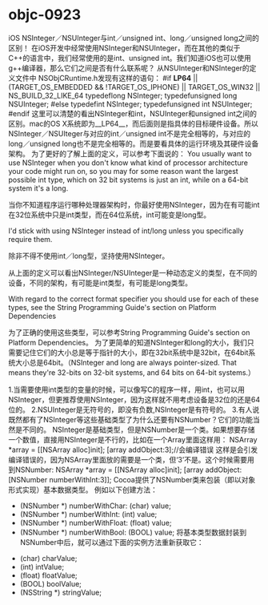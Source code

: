 # objc-0923
 iOS NSInteger／NSUInteger与int／unsigned int、long／unsigned long之间的区别！
在iOS开发中经常使用NSInteger和NSUInteger，而在其他的类似于C++的语言中，我们经常使用的是int、unsigned int。我们知道iOS也可以使用g++编译器，那么它们之间是否有什么联系呢？
      从NSUInteger和NSInteger的定义文件中 NSObjCRuntime.h发现有这样的语句：
#if __LP64__ || (TARGET_OS_EMBEDDED && !TARGET_OS_IPHONE) || TARGET_OS_WIN32 || NS_BUILD_32_LIKE_64
typedeflong NSInteger;
typedefunsigned long NSUInteger;
#else
typedefint NSInteger;
typedefunsigned int NSUInteger;
#endif
这里可以清楚的看出NSInteger和int，NSUInteger和unsigned int之间的区别。mac的OS X系统即为__LP64__，而后面则是指具体的目标硬件设备。所以NSInteger／NSUIteger与对应的int／unsigned int不是完全相等的，与对应的long／unsigned long也不是完全相等的。而是要看具体的运行环境及其硬件设备架构。
为了更好的了解上面的定义，可以参考下面说的：
You usually want to use NSInteger when you don't know what kind of processor architecture your code might run on, so you may for some reason want the largest possible int type, which on 32 bit systems is just an int, while on a 64-bit system it's a long.

当你不知道程序运行哪种处理器架构时，你最好使用NSInteger，因为在有可能int在32位系统中只是int类型，而在64位系统，int可能变是long型。

I'd stick with using NSInteger instead of int/long unless you specifically require them.

除非不得不使用int／long型，坚持使用NSInteger。

从上面的定义可以看出NSInteger/NSUInteger是一种动态定义的类型，在不同的设备，不同的架构，有可能是int类型，有可能是long类型。

With regard to the correct format specifier you should use for each of these types, see the String Programming Guide's section on Platform Dependencies

为了正确的使用这些类型，可以参考String Programming Guide's section on Platform Dependencies。
为了更简单的知道NSInteger和long的大小，我们只需要记住它们的大小总是等于指针的大小，即在32bit系统中是32bit，在64bit系统大小总是64bit。（NSInteger and long are always pointer-sized. That means they're 32-bits on 32-bit systems, and 64 bits on 64-bit systems.）

1.当需要使用int类型的变量的时候，可以像写C的程序一样，用int，也可以用NSInteger，但更推荐使用NSInteger，因为这样就不用考虑设备是32位的还是64位的。
2.NSUInteger是无符号的，即没有负数,NSInteger是有符号的。
3.有人说既然都有了NSInteger等这些基础类型了为什么还要有NSNumber？它们的功能当然是不同的。
 NSInteger是基础类型，但是NSNumber是一个类。如果想要存储一个数值，直接用NSInteger是不行的，比如在一个Array里面这样用：
 NSArray *array = [[NSArray alloc]init];
[array addObject:3];//会编译错误  这样是会引发编译错误的，因为NSArray里面放的需要是一个类，但‘3’不是。这个时候需要用到NSNumber:
 NSArray *array = [[NSArray alloc]init];
[array addObject:[NSNumber numberWithInt:3]];
Cocoa提供了NSNumber类来包装（即以对象形式实现）基本数据类型。
例如以下创建方法：
+ (NSNumber *) numberWithChar: (char) value;
+ (NSNumber *) numberWithInt: (int) value;
+ (NSNumber *) numberWithFloat: (float) value;
+ (NSNumber *) numberWithBool: (BOOL) value;
将基本类型数据封装到NSNumber中后，就可以通过下面的实例方法重新获取它：
- (char) charValue;
- (int) intValue;
- (float) floatValue;
- (BOOL) boolValue;
- (NSString *) stringValue;
